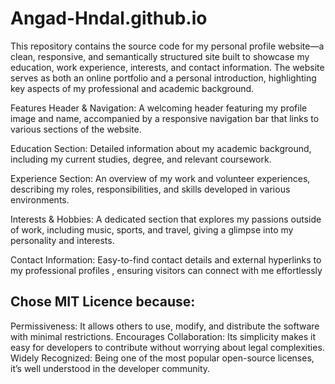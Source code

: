 # Angad-Hndal.github.io
This repository contains the source code for my personal profile website—a clean, responsive, and semantically structured site built to showcase my education, work experience, interests, and contact information. The website serves as both an online portfolio and a personal introduction, highlighting key aspects of my professional and academic background.

Features
Header & Navigation:
A welcoming header featuring my profile image and name, accompanied by a responsive navigation bar that links to various sections of the website.

Education Section:
Detailed information about my academic background, including my current studies, degree, and relevant coursework.

Experience Section:
An overview of my work and volunteer experiences, describing my roles, responsibilities, and skills developed in various environments.

Interests & Hobbies:
A dedicated section that explores my passions outside of work, including music, sports, and travel, giving a glimpse into my personality and interests.

Contact Information:
Easy-to-find contact details and external hyperlinks to my professional profiles , ensuring visitors can connect with me effortlessly

## Chose MIT Licence because:
Permissiveness: It allows others to use, modify, and distribute the software with minimal restrictions.
Encourages Collaboration: Its simplicity makes it easy for developers to contribute without worrying about legal complexities.
Widely Recognized: Being one of the most popular open-source licenses, it’s well understood in the developer community.